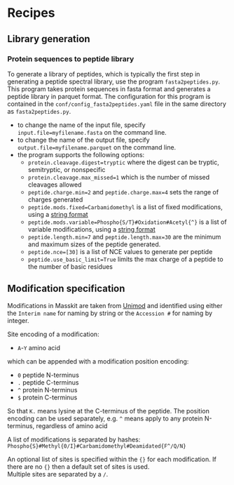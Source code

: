 # Recipes

## Library generation

### Protein sequences to peptide library

To generate a library of peptides, which is typically the first step in generating a peptide
spectral library, use the program `fasta2peptides.py`. This program takes protein sequences
in fasta format and generates a peptide library in parquet format. The configuration for this program is
contained in the `conf/config_fasta2peptides.yaml` file in the same directory as
`fasta2peptides.py`.

* to change the name of the input file, specify `input.file=myfilename.fasta` on the
command line.
* to change the name of the output file, specify `output.file=myfilename.parquet` on
the command line.
* the program supports the following options:
  * `protein.cleavage.digest=tryptic` where the digest can be tryptic, semitryptic, or nonspecific
  * `protein.cleavage.max_missed=1` which is the number of missed cleavages allowed
  * `peptide.charge.min=2` and `peptide.charge.max=4` sets the range of charges generated
  * `peptide.mods.fixed=Carbamidomethyl` is a list of fixed modifications, using a [string format](#modification-specification)
  * `peptide.mods.variable=Phospho{S/T}#Oxidation#Acetyl{^}` is a list of variable modifications, using a [string format](#modification-specification)
  * `peptide.length.min=7` and `peptide.length.max=30` are the minimum and maximum sizes of
  the peptide generated.
  * `peptide.nce=[30]` is a list of NCE values to generate per peptide
  * `peptide.use_basic_limit=True` limits the max charge of a peptide to the number of basic residues

## Modification specification

Modifications in Masskit are taken from [Unimod](https://www.unimod.org) and identified using either
the `Interim name` for naming by string or the `Accession #` for naming by integer.

Site encoding of a modification:

* `A`-`Y` amino acid

which can be appended with a modification position encoding:

* `0` peptide N-terminus
* `.` peptide C-terminus
* `^` protein N-terminus
* `$` protein C-terminus

So that `K.` means lysine at the C-terminus of the peptide.
The position encoding can be used separately, e.g. `^` means apply to any protein N-terminus,
regardless of amino acid

A list of modifications is separated by hashes:
`Phospho{S}#Methyl{0/I}#Carbamidomethyl#Deamidated{F^/Q/N}`

An optional list of sites is specified within the `{}` for each modification.
If there are no `{}` then a default set of sites is used.  
Multiple sites are separated by a `/`.
